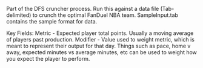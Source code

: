 Part of the DFS cruncher process. Run this against a data file (Tab-delimited) to crunch the optimal FanDuel NBA team. SampleInput.tab contains the sample format for data.

Key Fields:
Metric - Expected player total points. Usually a moving average of players past production.
Modifier - Value used to weight metric, which is meant to represent their output for that day. Things such as pace, home v away, expected minutes vs average minutes, etc can be used to weight how you expect the player to perform.
